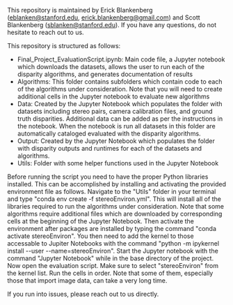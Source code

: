 This repository is maintained by Erick Blankenberg (eblanken@stanford.edu, erick.blankenberg@gmail.com) and Scott Blankenberg (sblanken@stanford.edu). If you have any questions, do not hesitate to reach out to us.

This repository is structured as follows:

- Final_Project_EvaluationScript.ipynb: Main code file, a Jupyter notebook which downloads the datasets, allows the user to run each of the disparity algorithms, and generates documentation of results
- Algorithms: This folder contains subfolders which contain code to each of the algorithms under consideration. Note that you will need to create additional cells in the Jupyter notebook to evaluate new algorithms
- Data: Created by the Jupyter Notebook which populates the folder with datasets including stereo pairs, camera calibration files, and ground truth disparities. Additional data can be added as per the instructions in the notebook. When the notebook is run all datasets in this folder are automatically cataloged evaluated with the disparity algorithms.
- Output: Created by the Jupyter Notebook which populates the folder with disparity outputs and runtimes for each of the datasets and algorithms.
- Utils: Folder with some helper functions used in the Jupyter Notebook

Before running the script you need to have the proper Python libraries installed. 
This can be accomplished by installing and activating the provided environment file as follows.
Navigate to the "Utils" folder in your terminal and type
"conda env create -f stereoEnviron.yml". This will install all of the libraries
required to run the algorithms under consideration. Note that some algorithms require additional files which are
downloaded by corresponding cells at the beginning of the Jupyter Notebook. Then activate the environment
after packages are installed by typing the command "conda activate stereoEnviron".
You then need to add the kernel to those accessable to Jupiter Notebooks with the command 
"python -m ipykernel install --user --name=stereoEnviron". Start the Jupyter notebook with the command
"Jupyter Notebook" while in the base directory of the project. Now open the evaluation script. Make sure 
to select "stereoEnviron" from the kernel list. Run the cells in order. Note that some of them, especially 
those that import image data, can take a very long time.

If you run into issues, please reach out to us directly.